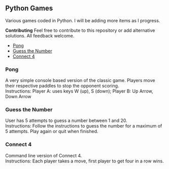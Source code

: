 ## Python Games

Various games coded in Python. I will be adding more items as I progress.
 
**Contributing**
Feel free to contribute to this repository or add alternative solutions. All feedback welcome.

* [Pong](#Pong)
* [Guess the Number](#Guess-the-number) 
* [Connect 4](#Connect-4)

### Pong

A very simple console based version of the classic game. Players move their respective paddles to stop the opponent scoring.  
Instructions: Player A: uses keys W (up), S (down); Player B: Up Arrow, Down Arrow

### Guess the Number
User has 5 attempts to guess a number between 1 and 20.  
Instructions: Follow the instructions to guess the number for a maximum of 5 attempts. Play again or quit when finished. 

### Connect 4
Command line version of Connect 4.  
Instructions: Each player takes a move, first player to get four in a row wins.  



 



